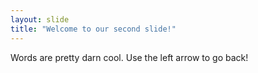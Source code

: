 ```yaml
---
layout: slide
title: "Welcome to our second slide!"
---
```

Words are pretty darn cool.
Use the left arrow to go back!
